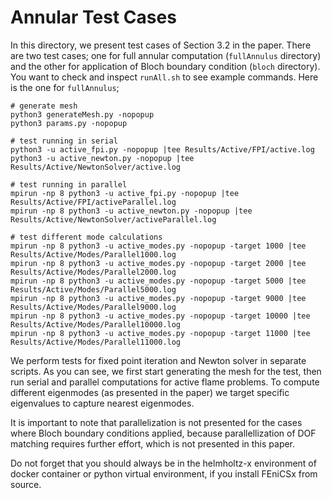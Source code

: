 # Annular Test Cases

In this directory, we present test cases of Section 3.2 in the paper. There are two test cases; one for full annular computation (`fullAnnulus` directory) and the other for application of Bloch boundary condition (`bloch` directory). You want to check and inspect `runAll.sh` to see example commands. Here is the one for `fullAnnulus`;

```
# generate mesh
python3 generateMesh.py -nopopup
python3 params.py -nopopup

# test running in serial
python3 -u active_fpi.py -nopopup |tee Results/Active/FPI/active.log
python3 -u active_newton.py -nopopup |tee Results/Active/NewtonSolver/active.log

# test running in parallel
mpirun -np 8 python3 -u active_fpi.py -nopopup |tee Results/Active/FPI/activeParallel.log
mpirun -np 8 python3 -u active_newton.py -nopopup |tee Results/Active/NewtonSolver/activeParallel.log

# test different mode calculations
mpirun -np 8 python3 -u active_modes.py -nopopup -target 1000 |tee Results/Active/Modes/Parallel1000.log
mpirun -np 8 python3 -u active_modes.py -nopopup -target 2000 |tee Results/Active/Modes/Parallel2000.log
mpirun -np 8 python3 -u active_modes.py -nopopup -target 5000 |tee Results/Active/Modes/Parallel5000.log
mpirun -np 8 python3 -u active_modes.py -nopopup -target 9000 |tee Results/Active/Modes/Parallel9000.log
mpirun -np 8 python3 -u active_modes.py -nopopup -target 10000 |tee Results/Active/Modes/Parallel10000.log
mpirun -np 8 python3 -u active_modes.py -nopopup -target 11000 |tee Results/Active/Modes/Parallel11000.log
```

We perform tests for fixed point iteration and Newton solver in separate scripts. As you can see, we first start generating the mesh for the test, then run serial and parallel computations for active flame problems. To compute different eigenmodes (as presented in the paper) we target specific eigenvalues to capture nearest eigenmodes.

It is important to note that parallelization is not presented for the cases where Bloch boundary conditions applied, because parallellization of DOF matching requires further effort, which is not presented in this paper.  

Do not forget that you should always be in the helmholtz-x environment of docker container or python virtual environment, if you install FEniCSx from source. 